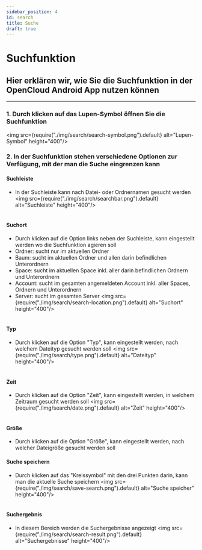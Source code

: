 ```yaml
---
sidebar_position: 4
id: search
title: Suche
draft: true
---
```


# Suchfunktion

## Hier erklären wir, wie Sie die Suchfunktion in der OpenCloud Android App nutzen können

---

### 1. Durch klicken auf das Lupen-Symbol öffnen Sie die Suchfunktion

<img src={require("./img/search/search-symbol.png").default} alt="Lupen-Symbol" height="400"/>
<br/>

### 2. In der Suchfunktion stehen verschiedene Optionen zur Verfügung, mit der man die Suche eingrenzen kann

#### Suchleiste

- In der Suchleiste kann nach Datei- oder Ordnernamen gesucht werden
  <img src={require("./img/search/searchbar.png").default} alt="Suchleiste" height="400"/>
  <br/><br/>

#### Suchort

- Durch klicken auf die Option links neben der Suchleiste, kann eingestellt werden wo die Suchfunktion agieren soll
- Ordner: sucht nur im aktuellen Ordner
- Baum: sucht im aktuellen Ordner und allen darin befindlichen Unterordnern
- Space: sucht im aktuellen Space inkl. aller darin befindlichen Ordnern und Unterordnern
- Account: sucht im gesamten angemeldeten Account inkl. aller Spaces, Ordnern und Unterordnern
- Server: sucht im gesamten Server
  <img src={require("./img/search/search-location.png").default} alt="Suchort" height="400"/>
  <br/><br/>

#### Typ

- Durch klicken auf die Option "Typ", kann eingestellt werden, nach welchem Dateityp gesucht werden soll
  <img src={require("./img/search/type.png").default} alt="Dateityp" height="400"/>
  <br/><br/>

#### Zeit

- Durch klicken auf die Option "Zeit", kann eingestellt werden, in welchem Zeitraum gesucht werden soll
  <img src={require("./img/search/date.png").default} alt="Zeit" height="400"/>
  <br/><br/>

#### Größe

- Durch klicken auf die Option "Größe", kann eingestellt werden, nach welcher Dateigröße gesucht werden soll

#### Suche speichern

- Durch klicken auf das "Kreissymbol" mit den drei Punkten darin, kann man die aktuelle Suche speichern
  <img src={require("./img/search/save-search.png").default} alt="Suche speicher" height="400"/>
  <br/><br/>

#### Suchergebnis

- In diesem Bereich werden die Suchergebnisse angezeigt
  <img src={require("./img/search/search-result.png").default} alt="Suchergebnisse" height="400"/>
  <br/><br/>
